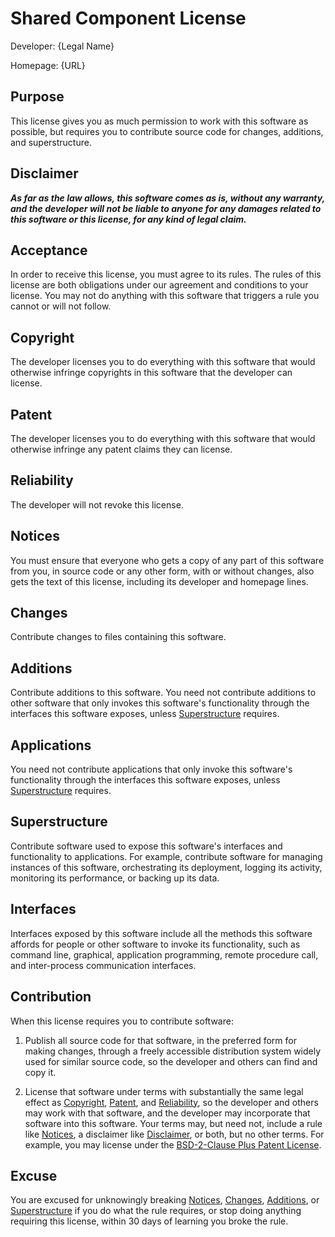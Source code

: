 # Shared Component License

Developer: {Legal Name}

<!-- The developer could be an individual, but more likely a legal entity. -->

Homepage: {URL}

<!-- Inspired by the "Source Code" notice line at the top of Parity.  Developers have been confused about what to put in the Source Code line.  Homepage and a URL placeholder should clear things up. -->

## Purpose

<!-- See https://writing.kemitchell.com/2019/01/10/Discipline-Stated-Purpose.html -->

This license gives you as much permission to work with this software as possible, but requires you to contribute source code for changes, additions, and superstructure.

<!-- Compare Parity, which does not make any permissive allowance for applications integrating the software being licensed: "This license lets you use and share this software for free, as long as you contribute software you make with it." -->

## Disclaimer

***As far as the law allows, this software comes as is, without any warranty, and the developer will not be liable to anyone for any damages related to this software or this license, for any kind of legal claim.***

<!-- Plain text renderings of the license should use symbols, like asterisks, rather than ALL CAPS, for conspicuity. -->

## Acceptance

In order to receive this license, you must agree to its rules.  The rules of this license are both obligations under our agreement and conditions to your license.  You may not do anything with this software that triggers a rule you cannot or will not follow.

<!-- Because the license puts significant obligations on the licensee, we need to dispel confusion about legal characterization and remedies. To head off wasteful arguments in uncharted legal territory, expressly recite both contract and license.  The terms alone cannot establish contract. But in the likely event that facts do, clarify the consequences. -->

<!-- The final sentence goes to impossibility and frustration.  It may not be necessary, but we'd all better avoid the argument. -->

## Copyright

The developer licenses you to do everything with this software that would otherwise infringe copyrights in this software that the developer can license.

## Patent

The developer licenses you to do everything with this software that would otherwise infringe any patent claims they can license.

<!-- Note the absence of any scope restriction, like Apache 2.0's limit to patents readings on the version to which someone contributed. First, that kind of scope language isn't particularly assuring.  It's often unclear how to tell what patents get covered, even with revision control data to hand.  Second, the primary use case for this license is entity licensors, who can do a single outbound patent analysis.  -->

<!-- Note that Contributing requires a strong patent grant. -->

## Reliability

The developer will not revoke this license.

<!-- Express irrevocability.  Note that headings are _not_ disclaimed, and Reliance evokes the relevant legal concept. -->

## Notices

You must ensure that everyone who gets a copy of any part of this software from you, in source code or any other form, with or without changes, also gets the text of this license, including its developer and homepage lines.

<!-- An orthodox open source style attribution condition. -->

## Changes

Contribute changes to files containing this software.

<!-- Designed to approximate MPL 2.0 style copyleft. -->

## Additions

Contribute additions to this software.  You need not contribute additions to other software that only invokes this software's functionality through the interfaces this software exposes, unless [Superstructure](#superstructure) requires.

<!-- Designed to sweep optimizations, functionality adds, and other improvements to the licensed software. -->

## Applications

You need not contribute applications that only invoke this software's functionality through the interfaces this software exposes, unless [Superstructure](#superstructure) requires.

<!-- Makes the selective nature of the copyleft rules explicit. -->

<!-- Compare MongoDB's statements on AGPLv3 https://www.mongodb.com/blog/post/the-agpl and SSPLv1 https://www.mongodb.com/licensing/server-side-public-license/faq#implications -->

## Superstructure

<!-- Other terms considered: "extensions", "framing" -->

Contribute software used to expose this software's interfaces and functionality to applications.  For example, contribute software for managing instances of this software, orchestrating its deployment, logging its activity, monitoring its performance, or backing up its data.

<!-- Note the parallelism of "functionality" and "interfaces" with Applications and Additions. -->

<!-- The examples list cannot but restrict the more general language of the sentence before it. -->

<!-- Compare the illustrative list in the definition of "Service Source Code" in section 13 of SSPLv2:  management software, user interfaces, application program interfaces, automation software, monitoring software, backup software, and host orchestration software" -->

## Interfaces

Interfaces exposed by this software include all the methods this software affords for people or other software to invoke its functionality, such as command line, graphical, application programming, remote procedure call, and inter-process communication interfaces.

## Contribution

When this license requires you to contribute software:

<!-- This language functions like a defined term, without falling back on lawyerly conventions that alienate non-lawyer readers. -->

1.  Publish all source code for that software, in the preferred form for making changes, through a freely accessible distribution system widely used for similar source code, so the developer and others can find and copy it.

<!-- FSF has objected to licenses that require sending code back to the licensor specifically. -->

<!-- On criterion 10 of the Open Source Definition, see https://writing.kemitchell.com/2018/11/05/OSD-Copyleft-Regulation.html#technology-neutrality -->

2.  License that software under terms with substantially the same legal effect as [Copyright](#copyright), [Patent](#patent), and [Reliability](#reliability), so the developer and others may work with that software, and the developer may incorporate that software into this software.  Your terms may, but need not, include a rule like [Notices](#notices), a disclaimer like [Disclaimer](#disclaimer), or both, but no other terms.  For example, you may license under the [BSD-2-Clause Plus Patent License](https://spdx.org/licenses/BSD-2-Clause-Patent.html).

<!-- Note that BSD-2-Clause-Patent's patent grant follows Apache 2.0's approach to scope. -->

## Excuse

You are excused for unknowingly breaking [Notices](#notices), [Changes](#changes), [Additions](#additions), or [Superstructure](#superstructure) if you do what the rule requires, or stop doing anything requiring this license, within 30 days of learning you broke the rule.

<!-- This language permits multiple excuses, so long as the rule breaker doesn't know about their breach on account of factual circumstances, rather than ignorance of the license terms.  First notice of any violation will make a licensee aware of the license terms. -->
